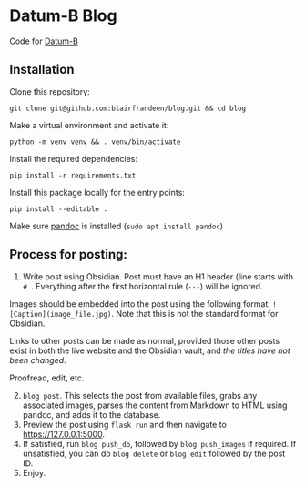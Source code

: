 # Datum-B Blog
Code for [Datum-B](https://datum-b.com)

## Installation
Clone this repository:
```
git clone git@github.com:blairfrandeen/blog.git && cd blog
```
Make a virtual environment and activate it:
```
python -m venv venv && . venv/bin/activate
```
Install the required dependencies:
```
pip install -r requirements.txt
```
Install this package locally for the entry points:
```
pip install --editable .
```

Make sure [pandoc](https://pandoc.org/installing.html) is installed (`sudo apt install pandoc`)

## Process for posting:
1. Write post using Obsidian. Post must have an H1 header (line starts with `# `. Everything after the first horizontal rule (`---`) will be ignored.

Images should be embedded into the post using the following format: `![Caption](image_file.jpg)`. Note that this is not the standard format for Obsidian.

Links to other posts can be made as normal, provided those other posts exist in both the live website and the Obsidian vault, and _the titles have not been changed_.

Proofread, edit, etc.

2. `blog post`. This selects the post from available files, grabs any associated images, parses the content from Markdown to HTML using pandoc, and adds it to the database.
3. Preview the post using `flask run` and then navigate to https://127.0.0.1:5000.
4. If satisfied, run `blog push_db`, followed by `blog push_images` if required. If unsatisfied, you can do `blog delete` or `blog edit` followed by the post ID.
3. Enjoy.
